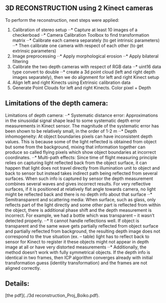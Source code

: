 ## 3D RECONSTRUCTION using 2 Kinect cameras

To perform the reconstruction, next steps were applied:
1. Calibration of stereo setup
  ⋅⋅* Capture at least 10 images of a checkerboad
  ⋅⋅* Camera Calibration Toolbox to find transformation matrix
  ⋅⋅* Calibrate each camera separately (to get intrinsic parameters)
  ⋅⋅* Then calibrate one camera with respect of each other (to get extrinsic parameters)
   <src href="https://prnt.sc/qy7d3i" align ="middle">
2. Image preprocessing
  ⋅⋅* Apply morphological erosion
  ⋅⋅* Apply bilateral filtering
3. Calibrate the two depth cameras with respect of RGB data
  ⋅⋅* uint16 data type convert to double
  ⋅⋅* сreate a 3d point cloud (left and right depth images separately), then we do alignment for left and right Kinect setup
4. Align left and right Kinects using Extrinsic calibration data
5. Generate Point Clouds for left and right Kinects. Color pixel + Depth
   <src href="https://prnt.sc/qy7ez2" align ="middle">


## Limitations of the depth camera:

Limitations of depth camera:
⋅⋅* Systematic distance error: Approximations in the sinusoidal signal shape lead to some systematic depth error measurements in Kinect sensor. The magnitude of the systematic error has been shown to be relatively small, in the order of 1-2 m
⋅⋅* Depth inhomogeneity: At object boundaries pixels can have inconsistent depth values. This is because some of the light reflected is obtained from object but some from the background, mixing that information together can produce so called flying pixels which show object boundaries at incorrect coordinates.
⋅⋅* Multi-path effects: Since time of flight measuring principle relies on capturing light reflected back from the object surface, it can happen that light does not travel directly from illumination unit to object and back to sensor but instead takes indirect path being reflected from several surfaces. When such info is captured by sensor the depth measurement combines several waves and gives incorrect results. For very reflective surfaces, if it is positioned at relatively flat angle towards camera, no light might be reflected back and there is no depth info about that surface
⋅⋅* Semitransparent and scattering media: When surface, such as glass, only reflects part of the light directly and some other part is reflected from within the object, there is additional phase shift and the depth measurement is incorrect. For example, we had a bottle which was transparent – it wasn’t detected properly.
⋅⋅* It cannot handle reflections well. If object is transparent and the same wave gets partially reflected from object surface and partially reflected from background, the resulting depth image does not correspond to the true
situation (ex. – table) light has to reflect back to sensor for Kinect to register it these objects might not appear in depth image at all or have very distorted measurements
⋅⋅* Additionally, the method doesn’t work with fully symmetrical objects. If the depth info is identical in two frames, then ICP algorithm converges already with initial transformation guess (identity transformation) and the frames are not aligned correctly.

## Details: 
[the pdf](../3d reconstruction_Proj_Boiko.pdf).

